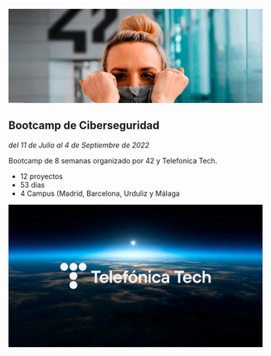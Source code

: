 ![image text](https://github.com/rikrdo1979/cybersec/blob/main/images/42.png)

## Bootcamp de Ciberseguridad 

*del 11 de Julio al 4 de Septiembre de 2022*

Bootcamp de 8 semanas organizado por 42 y Telefonica Tech.

- 12 proyectos
- 53 días
- 4 Campus (Madrid, Barcelona, Urduliz y Málaga 

![image text](https://github.com/rikrdo1979/cybersec/blob/main/images/telefonica-tech.jpg)
